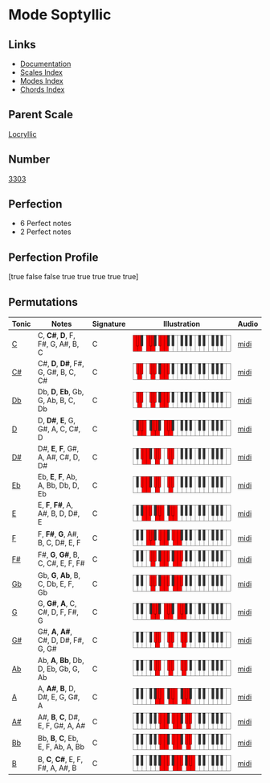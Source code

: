 # Mode Soptyllic

## Links

- [Documentation](index.md)
- [Scales Index](Scales.md)
- [Modes Index](Modes.md)
- [Chords Index](Chords.md)

## Parent Scale

[Locryllic](ScaleLocryllic.md)

## Number

[3303](https://ianring.com/musictheory/scales/3303)

## Perfection

- 6 Perfect notes
- 2 Perfect notes

## Perfection Profile

[true false false true true true true true]

## Permutations

| Tonic | Notes | Signature | Illustration | Audio |
|-------|-------|-----------|--------------|-------|
| [C](ModeCNaturalSoptyllic.md) | C, **C#**, **D**, F, F#, G, A#, B, C | C | ![CNaturalSoptyllic](ModeCNaturalSoptyllic.png) | [midi](https://github.com/edipermadi/music/blob/main/docs/ModeCNaturalSoptyllic.mid?raw=true) |
| [C#](ModeCSharpSoptyllic.md) | C#, **D**, **D#**, F#, G, G#, B, C, C# | C | ![CSharpSoptyllic](ModeCSharpSoptyllic.png) | [midi](https://github.com/edipermadi/music/blob/main/docs/ModeCSharpSoptyllic.mid?raw=true) |
| [Db](ModeDFlatSoptyllic.md) | Db, **D**, **Eb**, Gb, G, Ab, B, C, Db | C | ![DFlatSoptyllic](ModeDFlatSoptyllic.png) | [midi](https://github.com/edipermadi/music/blob/main/docs/ModeDFlatSoptyllic.mid?raw=true) |
| [D](ModeDNaturalSoptyllic.md) | D, **D#**, **E**, G, G#, A, C, C#, D | C | ![DNaturalSoptyllic](ModeDNaturalSoptyllic.png) | [midi](https://github.com/edipermadi/music/blob/main/docs/ModeDNaturalSoptyllic.mid?raw=true) |
| [D#](ModeDSharpSoptyllic.md) | D#, **E**, **F**, G#, A, A#, C#, D, D# | C | ![DSharpSoptyllic](ModeDSharpSoptyllic.png) | [midi](https://github.com/edipermadi/music/blob/main/docs/ModeDSharpSoptyllic.mid?raw=true) |
| [Eb](ModeEFlatSoptyllic.md) | Eb, **E**, **F**, Ab, A, Bb, Db, D, Eb | C | ![EFlatSoptyllic](ModeEFlatSoptyllic.png) | [midi](https://github.com/edipermadi/music/blob/main/docs/ModeEFlatSoptyllic.mid?raw=true) |
| [E](ModeENaturalSoptyllic.md) | E, **F**, **F#**, A, A#, B, D, D#, E | C | ![ENaturalSoptyllic](ModeENaturalSoptyllic.png) | [midi](https://github.com/edipermadi/music/blob/main/docs/ModeENaturalSoptyllic.mid?raw=true) |
| [F](ModeFNaturalSoptyllic.md) | F, **F#**, **G**, A#, B, C, D#, E, F | C | ![FNaturalSoptyllic](ModeFNaturalSoptyllic.png) | [midi](https://github.com/edipermadi/music/blob/main/docs/ModeFNaturalSoptyllic.mid?raw=true) |
| [F#](ModeFSharpSoptyllic.md) | F#, **G**, **G#**, B, C, C#, E, F, F# | C | ![FSharpSoptyllic](ModeFSharpSoptyllic.png) | [midi](https://github.com/edipermadi/music/blob/main/docs/ModeFSharpSoptyllic.mid?raw=true) |
| [Gb](ModeGFlatSoptyllic.md) | Gb, **G**, **Ab**, B, C, Db, E, F, Gb | C | ![GFlatSoptyllic](ModeGFlatSoptyllic.png) | [midi](https://github.com/edipermadi/music/blob/main/docs/ModeGFlatSoptyllic.mid?raw=true) |
| [G](ModeGNaturalSoptyllic.md) | G, **G#**, **A**, C, C#, D, F, F#, G | C | ![GNaturalSoptyllic](ModeGNaturalSoptyllic.png) | [midi](https://github.com/edipermadi/music/blob/main/docs/ModeGNaturalSoptyllic.mid?raw=true) |
| [G#](ModeGSharpSoptyllic.md) | G#, **A**, **A#**, C#, D, D#, F#, G, G# | C | ![GSharpSoptyllic](ModeGSharpSoptyllic.png) | [midi](https://github.com/edipermadi/music/blob/main/docs/ModeGSharpSoptyllic.mid?raw=true) |
| [Ab](ModeAFlatSoptyllic.md) | Ab, **A**, **Bb**, Db, D, Eb, Gb, G, Ab | C | ![AFlatSoptyllic](ModeAFlatSoptyllic.png) | [midi](https://github.com/edipermadi/music/blob/main/docs/ModeAFlatSoptyllic.mid?raw=true) |
| [A](ModeANaturalSoptyllic.md) | A, **A#**, **B**, D, D#, E, G, G#, A | C | ![ANaturalSoptyllic](ModeANaturalSoptyllic.png) | [midi](https://github.com/edipermadi/music/blob/main/docs/ModeANaturalSoptyllic.mid?raw=true) |
| [A#](ModeASharpSoptyllic.md) | A#, **B**, **C**, D#, E, F, G#, A, A# | C | ![ASharpSoptyllic](ModeASharpSoptyllic.png) | [midi](https://github.com/edipermadi/music/blob/main/docs/ModeASharpSoptyllic.mid?raw=true) |
| [Bb](ModeBFlatSoptyllic.md) | Bb, **B**, **C**, Eb, E, F, Ab, A, Bb | C | ![BFlatSoptyllic](ModeBFlatSoptyllic.png) | [midi](https://github.com/edipermadi/music/blob/main/docs/ModeBFlatSoptyllic.mid?raw=true) |
| [B](ModeBNaturalSoptyllic.md) | B, **C**, **C#**, E, F, F#, A, A#, B | C | ![BNaturalSoptyllic](ModeBNaturalSoptyllic.png) | [midi](https://github.com/edipermadi/music/blob/main/docs/ModeBNaturalSoptyllic.mid?raw=true) |

